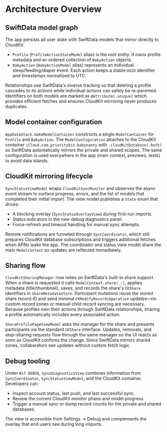 # Architecture Overview

## SwiftData model graph

The app persists all user state with SwiftData models that mirror directly to CloudKit:

- `Profile` (`ProfileActionStateModel` alias) is the root entity. It owns profile metadata and an ordered collection of `BabyAction` objects.
- `BabyAction` (`BabyActionModel` alias) represents an individual sleep/feeding/diaper event. Each action keeps a stable `UUID` identifier and timestamps normalized to UTC.

Relationships use SwiftData's inverse tracking so that deleting a profile cascades to its actions while individual actions can safely be re-parented. Identifiers on both models are marked as `@Attribute(.unique)` which provides efficient fetches and ensures CloudKit mirroring never produces duplicates.

## Model container configuration

`AppDataStack.makeModelContainer` constructs a single `ModelContainer` for `Profile` and `BabyAction`. The `ModelConfiguration` attaches to the CloudKit container `iCloud.com.prioritybit.babynanny` with `.cloudKitDatabase(.both)` so SwiftData automatically mirrors the private and shared scopes. The same configuration is used everywhere in the app (main context, previews, tests) to avoid data islands.

## CloudKit mirroring lifecycle

`SyncStatusViewModel` wraps `CloudKitSyncMonitor` and observes the async event stream to surface progress, errors, and the list of models that completed their initial import. The view model publishes a `State` enum that drives:

- A blocking overlay (`SyncStatusOverlayView`) during first-run imports.
- Status indicators in the new debug diagnostics panel.
- Force-refresh and timeout handling for manual sync attempts.

Remote notifications are funneled through `SyncCoordinator`, which still prepares CloudKit database subscriptions and triggers additional fetches when APNs wake the app. The coordinator and status view model share the main `ModelContext` so updates are reflected immediately.

## Sharing flow

`CloudKitSharingManager` now relies on SwiftData's built-in share support. When a share is requested it calls `ModelContext.share(_:)`, applies metadata (title/thumbnail), saves, and records the share's `CKShare` identifiers in `ShareMetadataStore`. Participant mutations reuse the stored share record ID and send minimal `CKModifyRecordsOperation` updates—no custom record zones or manual child record syncing are necessary. Because profiles own their actions through SwiftData relationships, sharing a profile automatically includes every associated action.

`ShareProfilePageViewModel` asks the manager for the share and presents participants via the standard `CKShare` interface. Updates, removals, and stop-sharing requests flow through the same manager so the UI reacts as soon as CloudKit confirms the change. Since SwiftData mirrors shared zones, collaborators see updates without custom fetch logic.

## Debug tooling

Under `#if DEBUG`, `SyncDiagnosticsView` combines information from `SyncCoordinator`, `SyncStatusViewModel`, and the CloudKit container. Developers can:

- Inspect account status, last push, and last successful sync.
- Review the current CloudKit monitor phase and model progress.
- Trigger a manual sync or dump record counts for the private and shared databases.

The view is accessible from Settings → Debug and complements the overlay that end users see during long imports.
